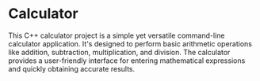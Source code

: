 # Calculator
This C++ calculator project is a simple yet versatile command-line calculator application. It's designed to perform basic arithmetic operations like addition, subtraction, multiplication, and division. The calculator provides a user-friendly interface for entering mathematical expressions and quickly obtaining accurate results.
